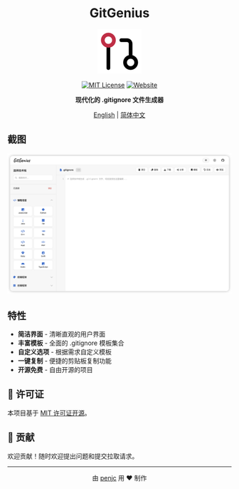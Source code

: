 <div align="center">

# GitGenius

<a href="https://gitgenius.pengjiancheng.com">
<img src="favicon.svg" width="100">
</a>

[![MIT License](https://img.shields.io/badge/License-MIT-green.svg)](https://choosealicense.com/licenses/mit/)
[![Website](https://img.shields.io/badge/访问-网站-blue?style=flat-square)](https://gitgenius.pengjiancheng.com)

**现代化的 .gitignore 文件生成器**

[English](./README.md) | [简体中文](./README.zh-CN.md)

</div>

## 截图

<a href="https://gitgenius.pengjiancheng.com">
<img src="zh.png" width="800">
</a>

## 特性

- **简洁界面** - 清晰直观的用户界面
- **丰富模板** - 全面的 .gitignore 模板集合
- **自定义选项** - 根据需求自定义模板
- **一键复制** - 便捷的剪贴板复制功能
- **开源免费** - 自由开源的项目

## 📄 许可证

本项目基于 [MIT 许可证开源](LICENSE)。

## 🤝 贡献

欢迎贡献！随时欢迎提出问题和提交拉取请求。

---

<div align="center">

由 [penjc](https://pengjiancheng.com) 用 ❤️ 制作

</div> 